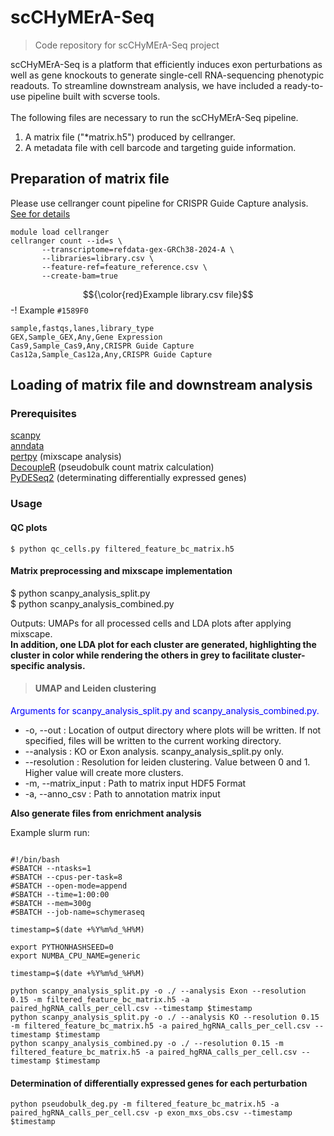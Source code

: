 # scCHyMErA-Seq
> Code repository for scCHyMErA-Seq project

scCHyMErA-Seq is a platform that efficiently induces exon perturbations as well as gene knockouts to generate single-cell RNA-sequencing phenotypic readouts. To streamline downstream analysis, we have included a ready-to-use pipeline built with scverse tools.<br/>  
The following files are necessary to run the scCHyMErA-Seq pipeline.
1. A matrix file ("*matrix.h5") produced by cellranger.
2. A metadata file with cell barcode and targeting guide information.

## Preparation of matrix file
Please use cellranger count pipeline for CRISPR Guide Capture analysis. [See for details](https://www.10xgenomics.com/support/software/cell-ranger/8.0/analysis/running-pipelines/cr-gex-count)
```
module load cellranger
cellranger count --id=s \
       --transcriptome=refdata-gex-GRCh38-2024-A \
       --libraries=library.csv \
       --feature-ref=feature_reference.csv \
       --create-bam=true
```

$${\color{red}Example library.csv file}$$
-! Example `#1589F0`
```
sample,fastqs,lanes,library_type
GEX,Sample_GEX,Any,Gene Expression
Cas9,Sample_Cas9,Any,CRISPR Guide Capture
Cas12a,Sample_Cas12a,Any,CRISPR Guide Capture
```
## Loading of matrix file and downstream analysis
### Prerequisites
[scanpy](https://github.com/scverse/scanpy)<br/>
[anndata](https://github.com/scverse/anndata)<br/>
[pertpy](https://github.com/scverse/pertpy) (mixscape analysis)<br/>
[DecoupleR](https://decoupler-py.readthedocs.io/en/latest/installation.html) (pseudobulk count matrix calculation)<br/>
[PyDESeq2](https://pydeseq2.readthedocs.io/en/stable/usage/installation.html) (determinating differentially expressed genes)

### Usage
#### QC plots
```
$ python qc_cells.py filtered_feature_bc_matrix.h5
```

#### Matrix preprocessing and mixscape implementation

$ python scanpy_analysis_split.py<br/>
$ python scanpy_analysis_combined.py

Outputs: UMAPs for all processed cells and LDA plots after applying mixscape.<br/>
**In addition, one LDA plot for each cluster are generated, highlighting the cluster in color while rendering the others in grey to facilitate cluster-specific analysis.**










> #### UMAP and Leiden clustering

<span style="color:blue">Arguments for scanpy_analysis_split.py and scanpy_analysis_combined.py.</span>

- -o, --out : Location of output directory where plots will be written. If not specified, files will be written to the current working directory.
- --analysis : KO or Exon analysis. scanpy_analysis_split.py only.
- --resolution : Resolution for leiden clustering. Value between 0 and 1. Higher value will create more clusters.
- -m, --matrix_input : Path to matrix input HDF5 Format
- -a, --anno_csv : Path to annotation matrix input

**Also generate files from enrichment analysis**

Example slurm run:

```

#!/bin/bash
#SBATCH --ntasks=1
#SBATCH --cpus-per-task=8
#SBATCH --open-mode=append
#SBATCH --time=1:00:00
#SBATCH --mem=300g
#SBATCH --job-name=schymeraseq

timestamp=$(date +%Y%m%d_%H%M)

export PYTHONHASHSEED=0
export NUMBA_CPU_NAME=generic

timestamp=$(date +%Y%m%d_%H%M)

python scanpy_analysis_split.py -o ./ --analysis Exon --resolution 0.15 -m filtered_feature_bc_matrix.h5 -a paired_hgRNA_calls_per_cell.csv --timestamp $timestamp
python scanpy_analysis_split.py -o ./ --analysis KO --resolution 0.15 -m filtered_feature_bc_matrix.h5 -a paired_hgRNA_calls_per_cell.csv --timestamp $timestamp
python scanpy_analysis_combined.py -o ./ --resolution 0.15 -m filtered_feature_bc_matrix.h5 -a paired_hgRNA_calls_per_cell.csv --timestamp $timestamp

```
#### Determination of differentially expressed genes for each perturbation

```
python pseudobulk_deg.py -m filtered_feature_bc_matrix.h5 -a paired_hgRNA_calls_per_cell.csv -p exon_mxs_obs.csv --timestamp $timestamp
```
